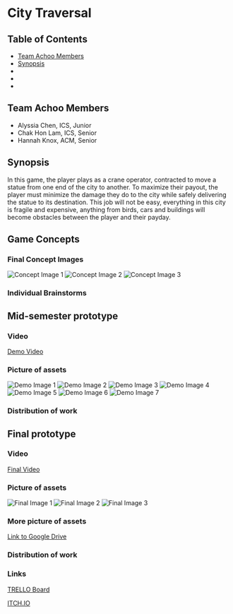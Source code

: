 # City Traversal

## Table of Contents
- [Team Achoo Members](#team-achoo-members)
- [Synopsis](#synopsis)
- 
- 
- 

## Team Achoo Members
- Alyssia Chen, ICS, Junior
- Chak Hon Lam, ICS, Senior
- Hannah Knox, ACM, Senior

## Synopsis
In this game, the player plays as a crane operator, contracted to move a statue from one end of the city to another. To maximize their payout, the player must minimize the damage they do to the city while safely delivering the statue to its destination. This job will not be easy, everything in this city is fragile and expensive, anything from birds, cars and buildings will become obstacles between the player and their payday.

## Game Concepts
### Final Concept Images
![Concept Image 1](Images\Concepts\concept1.jpg)
![Concept Image 2](Images\Concepts\concept2.jpg)
![Concept Image 3](Images\Concepts\concept3.png)

### Individual Brainstorms

## Mid-semester prototype
### Video
[Demo Video](https://drive.google.com/file/d/1O2d881i1lVdVwKCF9dDHNyuIse4dIzON/view?usp=sharing)

### Picture of assets
![Demo Image 1](Images\Demo\DemoFullLayoutAngled.png)
![Demo Image 2](Images\Demo\DemoLayoutAngled.png)
![Demo Image 3](Images\Demo\StatueParkDemo.png)
![Demo Image 4](Images\Demo\CarsDemo.png)
![Demo Image 5](Images\Demo\DemoLandingPlatform.png)
![Demo Image 6](Images\Demo\ProfileViewDemoLayout.png)
![Demo Image 7](Images\Demo\audio.png)

### Distribution of work

## Final prototype
### Video
[Final Video](https://drive.google.com/drive/folders/1ZmICOlX4uj3m96gf7T8vVr788lh95MzJ?usp=sharing)

### Picture of assets
![Final Image 1](Images\Final\Citizens.png)
![Final Image 2](Images\Final\LandingPlatformFinal.png)
![Final Image 3](Images\Final\ViewFromInsideCrane.png)

### More picture of assets
[Link to Google Drive](https://drive.google.com/drive/folders/1-8yR4m7qs7H9RiYjsXwxcZ68xNU2i8DF?usp=sharing)

### Distribution of work

### Links
[TRELLO Board](https://trello.com/b/GorGkVDi/game-design-project)

[ITCH.IO](https://chakhon.itch.io/city-traversal)
